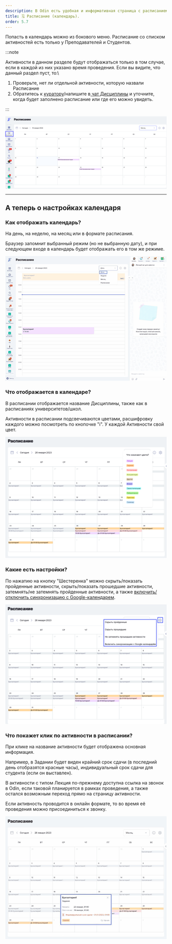 ```yaml
---
description: В Odin есть удобная и информативная страница с расписанием (календарем)
title: 🗓️ Расписание (календарь).
order: 5.7
---
```


Попасть в календарь можно из бокового меню.  Расписание со списком активностей есть только у Преподавателей и  Студентов.

:::note 

Активности в данном разделе будут отображаться только в том случае, если в каждой из них указано время проведения. Если вы видите, что данный раздел пуст, то:\\

1. Проверьте, нет ли отдельной активности, которую назвали Расписание
2. Обратитесь к [куратору](./../../gde-naiti-kuratora)/напишите в[ чат Дисциплины](./../../gde-naiti-chat-discipliny)  и уточните, когда будет заполнено расписание или где его можно увидеть.

:::

![](<./image (89).png> "Так отобразится расписание")

---

## А теперь о настройках календаря

### Как отображать календарь?

На день, на неделю, на месяц или в формате расписания.

Браузер запомнит выбранный режим (но не выбранную дату), и при следующем входе в календарь будет отображать его в том же режиме.

![](<./календарь 2.webp>)

### **Что отображается в календаре?**

В расписании отображается название Дисциплины,  также как в расписаниях университетов/школ.

Активности в расписании подсвечиваются цветами, расшифровку каждого можно посмотреть по кнопочке "i". У каждой Активности свой цвет.

![](<./image (32).png>)

### Какие есть настройки?

По нажатию на кнопку "Шестеренка" можно скрыть/показать пройденные активности, скрыть/показать прошедшие активности, затемнять/не затемнять пройденные активности, а также [включить/отключить синхронизацию с Google-календарем](https://app.gitbook.com/s/fEAQaa7lpEa3qgwVTlEe/instrukcii-po-rabote/nastroika-sinkhronizacii-s-google-kalendarem).

![](<./image (46).png>)

### Что покажет клик по активности в расписании?

При клике на название активности будет отображена основная информация.

Например, в Задании будет виден крайний срок сдачи (в последний день отобразятся красные часы), индивидуальный срок сдачи для студента (если он выставлен).

В активности с типом Лекция по-прежнему доступна ссылка на звонок в Odin, если таковой планируется в рамках проведения, а также остался возможным переход прямо на страницу активности.

Если активность проводится в онлайн формате, то во время её проведения можно присоединиться к звонку.

![](<./Гифка с Gifius.ru-33333.gif>)
